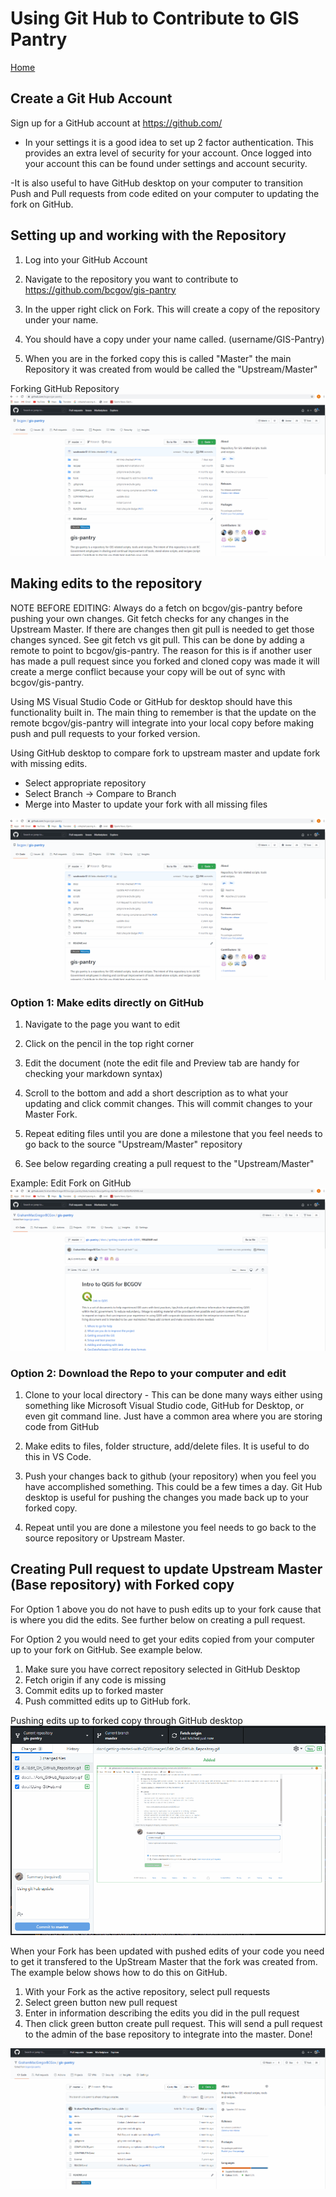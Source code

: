 # Using Git Hub to Contribute to GIS Pantry

[Home](./getting-started-with-QGIS/README.md)

## Create a Git Hub Account

Sign up for a GitHub account at <https://github.com/>

- In your settings it is a good idea to set up 2 factor authentication. This provides an extra level of security for your account. Once logged into your account this can be found under settings and account security.

-It is also useful to have GitHub desktop on your computer to transition Push and Pull requests from code edited on your computer to updating the fork on GitHub.

## Setting up and working with the Repository

1. Log into your GitHub Account

2. Navigate to the repository you want to contribute to <https://github.com/bcgov/gis-pantry>

3. In the upper right click on Fork. This will create a copy of the repository under your name.

4. You should have a copy under your name called. (username/GIS-Pantry)

5. When you are in the forked copy this is called "Master" the main Repository it was created from would be called the "Upstream/Master"

Forking GitHub Repository
![Fork GitHub Repository](./getting-started-with-QGIS/images/Fork_GitHub_Repository.gif)

## Making edits to the repository

NOTE BEFORE EDITING: Always do a fetch on bcgov/gis-pantry before pushing your own changes. Git fetch checks for any changes in the Upstream Master. If there are changes then git pull is needed to get those changes synced. See git fetch vs git pull. This can be done by adding a remote to point to bcgov/gis-pantry. The reason for this is if another user has made a pull request since you forked and cloned copy was made it will create a merge conflict because your copy will be out of sync with bcgov/gis-pantry.

Using MS Visual Studio Code or GitHub for desktop should have this functionality built in. The main thing to remember is that the update on the remote bcgov/gis-pantry will integrate into your local copy before making push and pull requests to your forked version.  

Using GitHub desktop to compare fork to upstream master and update fork with missing edits.  

- Select appropriate repository
- Select Branch -> Compare to Branch
- Merge into Master to update your fork with all missing files

![Fork GitHub Repository](./getting-started-with-QGIS/images/Fork_GitHub_Repository.gif)

### Option 1: Make edits directly on GitHub

1. Navigate to the page you want to edit

2. Click on the pencil in the top right corner  

3. Edit the document (note the edit file and Preview tab are handy for checking your markdown syntax)

4. Scroll to the bottom and add a short description as to what your updating and click commit changes. This will commit changes to your Master Fork.

5. Repeat editing files until you are done a milestone that you feel needs to go back to the source "Upstream/Master" repository

6. See below regarding creating a pull request to the "Upstream/Master"  

Example: Edit Fork on GitHub
![Edit GitHub Repository](./getting-started-with-QGIS/images/Edit_On_GitHub_Repository.gif)

### Option 2: Download the Repo to your computer and edit

1. Clone to your local directory - This can be done many ways either using something like Microsoft Visual Studio code, GitHub for Desktop, or even git command line. Just have a common area where you are storing code from GitHub

2. Make edits to files, folder structure, add/delete files. It is useful to do this in VS Code.

3. Push your changes back to github (your repository) when you feel you have accomplished something. This could be a few times a day. Git Hub desktop is useful for pushing the changes you made back up to your forked copy.

4. Repeat until you are done a milestone you feel needs to go back to the source repository or Upstream Master.

## Creating Pull request to update Upstream Master (Base repository) with Forked copy

For Option 1 above you do not have to push edits up to your fork cause that is where you did the edits. See further below on creating a pull request.

For Option 2 you would need to get your edits copied from your computer up to your fork on GitHub. See example below.

1. Make sure you have correct repository selected in GitHub Desktop
2. Fetch origin if any code is missing
3. Commit edits up to forked master
4. Push committed edits up to GitHub fork.

Pushing edits up to forked copy through GitHub desktop
![GitHub DeskTop push Repository](./getting-started-with-QGIS/images/GitHub_Desktop_fetch_push_Repository.gif)

When your Fork has been updated with pushed edits of your code you need to get it transfered to the UpStream Master that the fork was created from. The example below shows how to do this on GitHub.

1. With your Fork as the active repository, select pull requests
2. Select green button new pull request
3. Enter in information describing the edits you did in the pull request
4. Then click green button create pull request. This will send a pull request to the admin of the base repository to integrate into the master. Done!

![GitHub Create pull request](./getting-started-with-QGIS/images/GitHub_Pull_Request.gif)
